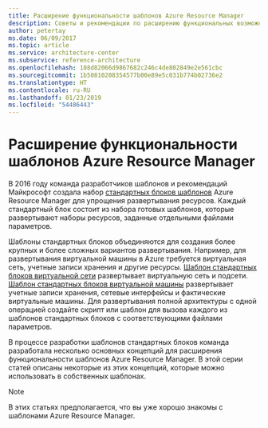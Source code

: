 ```yaml
---
title: Расширение функциональности шаблонов Azure Resource Manager
description: Советы и рекомендации по расширению функциональных возможностей шаблонов Azure Resource Manager.
author: petertay
ms.date: 06/09/2017
ms.topic: article
ms.service: architecture-center
ms.subservice: reference-architecture
ms.openlocfilehash: 108d82066d9867682c246c4de802849e2e561cbc
ms.sourcegitcommit: 1b50810208354577b00e89e5c031b774b02736e2
ms.translationtype: HT
ms.contentlocale: ru-RU
ms.lasthandoff: 01/23/2019
ms.locfileid: "54486443"
---
```

# <a name="extend-azure-resource-manager-template-functionality"></a>Расширение функциональности шаблонов Azure Resource Manager

В 2016 году команда разработчиков шаблонов и рекомендаций Майкрософт создала набор [стандартных блоков шаблонов](https://github.com/mspnp/template-building-blocks/wiki) Azure Resource Manager для упрощения развертывания ресурсов. Каждый стандартный блок состоит из набора готовых шаблонов, которые развертывают наборы ресурсов, заданные отдельными файлами параметров.

Шаблоны стандартных блоков объединяются для создания более крупных и более сложных вариантов развертывания. Например, для развертывания виртуальной машины в Azure требуется виртуальная сеть, учетные записи хранения и другие ресурсы. [Шаблон стандартных блоков виртуальной сети](https://github.com/mspnp/template-building-blocks/wiki/VNet-(v1)) развертывает виртуальную сеть и подсети. [Шаблон стандартных блоков виртуальной машины](https://github.com/mspnp/template-building-blocks/wiki/Windows-and-Linux-VMs-(v1)) развертывает учетные записи хранения, сетевые интерфейсы и фактические виртуальные машины. Для развертывания полной архитектуры с одной операцией создайте скрипт или шаблон для вызова каждого из шаблонов стандартных блоков с соответствующими файлами параметров.

В процессе разработки шаблонов стандартных блоков команда разработала несколько основных концепций для расширения функциональности шаблонов Azure Resource Manager. В этой серии статей описаны некоторые из этих концепций, которые можно использовать в собственных шаблонах.

> [!NOTE]
> В этих статьях предполагается, что вы уже хорошо знакомы с шаблонами Azure Resource Manager.